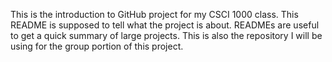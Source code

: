 This is the introduction to GitHub project for my CSCI 1000 class.
This README is supposed to tell what the project is about.
READMEs are useful to get a quick summary of large projects.
This is also the repository I will be using for the group portion of this project.
